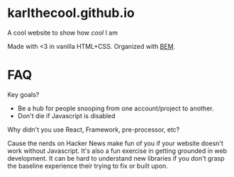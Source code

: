 # karlthecool.github.io
A cool website to show how *cool* I am

Made with <3 in vanilla HTML+CSS. Organized with [BEM](http://getbem.com/introduction/).

# FAQ

Key goals?

* Be a hub for people snooping from one account/project to another.
* Don't die if Javascript is disabled

Why didn't you use React, Framework, pre-processor, etc?

Cause the nerds on Hacker News make fun of you if your website doesn't work without Javascript. It's also a fun exercise in getting grounded in web development. It can be hard to understand
new libraries if you don't grasp the baseline experience their trying to fix or built upon.

